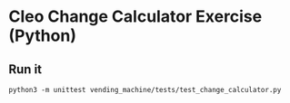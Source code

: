 # Cleo Change Calculator Exercise (Python)

## Run it

```shell
python3 -m unittest vending_machine/tests/test_change_calculator.py
```

